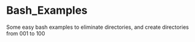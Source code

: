# Bash_Examples
Some easy bash examples to eliminate directories, and create directories from 001 to 100
